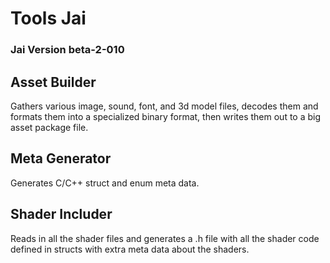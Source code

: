 # Tools Jai
### Jai Version beta-2-010

## Asset Builder
Gathers various image, sound, font, and 3d model files, decodes them and formats them into a specialized binary format, then writes them out to a big asset package file.

## Meta Generator
Generates C/C++ struct and enum meta data.

## Shader Includer
Reads in all the shader files and generates a .h file with all the shader code defined in structs with extra meta data about the shaders.